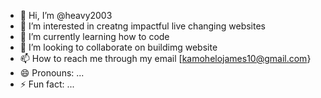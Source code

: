 - 👋 Hi, I’m @heavy2003
- 👀 I’m interested in creatng impactful live changing websites 
- 🌱 I’m currently learning how to code
- 💞️ I’m looking to collaborate on buildimg website
- 📫 How to reach me through my email [kamohelojames10@gmail.com}
- 😄 Pronouns: ...
- ⚡ Fun fact: ...

<!---
heavy2003/heavy2003 is a ✨ special ✨ repository because its `README.md` (this file) appears on your GitHub profile.
You can click the Preview link to take a look at your changes.
--->
